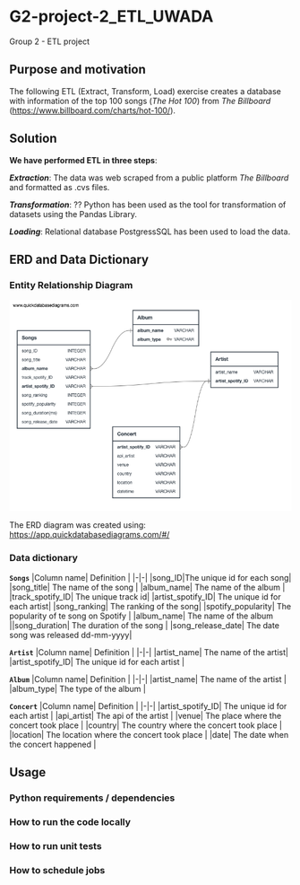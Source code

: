 # G2-project-2_ETL_UWADA
Group 2 - ETL project

## Purpose and motivation
The following ETL (Extract, Transform, Load) exercise creates a database with information of the top 100 songs (*The Hot 100*) from *The Billboard* (https://www.billboard.com/charts/hot-100/).

## Solution

**We have performed ETL in three steps**:

**_Extraction_**: 
The data was web scraped from a public platform *The Billboard* and formatted as .cvs files.

**_Transformation_**: 
?? Python has been used as the tool for transformation of datasets using the Pandas Library.

**_Loading_**: 
Relational database PostgressSQL has been used to load the data.

## ERD and Data Dictionary

### Entity Relationship Diagram
![ERD](https://github.com/P219-C/G2-project-2_ETL_UWADA/blob/Oksana/ERD/QuickDBD-export%20(3).png)

The ERD diagram was created using: https://app.quickdatabasediagrams.com/#/

### Data dictionary
<b>`Songs`</b>
|Column name| Definition | 
|-|-|
|song_ID|The unique id for each song| 
|song_title| The name of the song |
|album_name| The name of the album |
|track_spotify_ID| The unique track id|
|artist_spotify_ID| The unique id for each artist|
|song_ranking| The ranking of the song|
|spotify_popularity| The popularity of te song on Spotify |
|album_name| The name of the album ||song_duration| The duration of the song |
|song_release_date| The date song was released dd-mm-yyyy|

<b>`Artist`</b>
|Column name| Definition | 
|-|-|
|artist_name| The name of the artist|
|artist_spotify_ID| The unique id for each artist |

<b>`Album`</b>
|Column name| Definition | 
|-|-|
|artist_name| The name of the artist |
|album_type| The type of the album |

<b>`Concert`</b>
|Column name| Definition | 
|-|-|
|artist_spotify_ID| The unique id for each artist |
|api_artist| The api of the artist |
|venue| The place where the concert took place |
|country| The country where the concert took place |
|location| The location where the concert took place |
|date| The date when the concert happened |

## Usage

### Python requirements / dependencies
### How to run the code locally
### How to run unit tests
### How to schedule jobs
